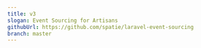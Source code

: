 ```yaml
---
title: v3
slogan: Event Sourcing for Artisans
githubUrl: https://github.com/spatie/laravel-event-sourcing
branch: master
---
```

